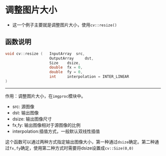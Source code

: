 # 调整图片大小
- 这一个例子主要就是调整图片大小，使用`cv::resize()`

##  函数说明
```cpp
void cv::resize (   InputArray  src,
                    OutputArray     dst,
                    Size    dsize,
                    double  fx = 0,
                    double  fy = 0,
                    int     interpolation = INTER_LINEAR 
)   
```
---

作用：调整图片大小，在`imgproc`模块中。
- src:          源图像
- dst:          输出图像
- dsize:        输出图像尺寸
- fx,fy:        输出图像相对于源图像的比例
- interpolation:插值方式，一般默认双线性插值

这个函数可以通过两种方式指定输出图像大小，第一种通过`dsize`确定。第二种通过`fx,fy`确定，使用第二种方式时需要将dsize设置成`cv::Size(0,0)`
